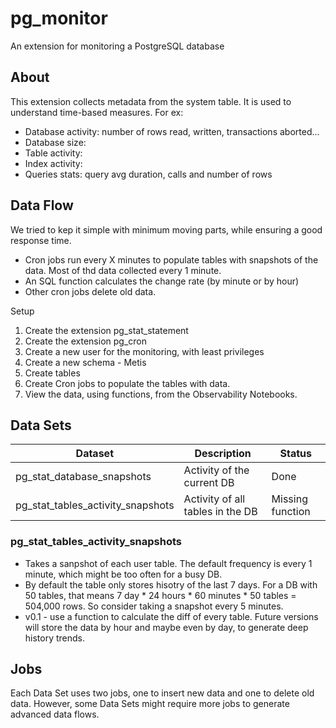 # pg_monitor 
An extension for monitoring a PostgreSQL database 

## About
This extension collects metadata from the system table. It is used to understand time-based measures. 
For ex: 
- Database activity: number of rows read, written, transactions aborted...
- Database size: 
- Table activity: 
- Index activity: 
- Queries stats: query avg duration, calls and number of rows

## Data Flow
We tried to kep it simple with minimum moving parts, while ensuring a good response time. 
- Cron jobs run every X minutes to populate tables with snapshots of the data. Most of thd data collected every 1 minute. 
- An SQL function calculates the change rate (by minute or by hour) 
- Other cron jobs delete old data. 


Setup
1. Create the extension pg_stat_statement
2. Create the extension pg_cron
3. Create a new user for the monitoring, with least privileges
4. Create a new schema - Metis
4. Create tables
5. Create Cron jobs to populate the tables with data.
6. View the data, using functions, from the Observability Notebooks. 

## Data Sets
| Dataset  | Description                 | Status   |
|----------|-----------------------------|----------|
| pg_stat_database_snapshots| Activity of the current DB  | Done   |
| pg_stat_tables_activity_snapshots| Activity of all tables in the DB | Missing function |

### pg_stat_tables_activity_snapshots
- Takes a sanpshot of each user table. The default frequency is every 1 minute, which might be too often for a busy DB. 
- By default the table only stores hisotry of the last 7 days. For a DB with 50 tables, that means 7 day * 24 hours * 60 minutes * 50 tables = 504,000 rows. So consider taking a snapshot every 5 minutes. 
- v0.1 - use a function to calculate the diff of every table. Future versions will store the data by hour and maybe even by day, to generate deep history trends. 

## Jobs
Each Data Set uses two jobs, one to insert new data and one to delete old data. 
However, some Data Sets might require more jobs to generate advanced data flows. 